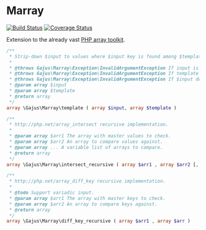 # Marray

[![Build Status](https://travis-ci.org/gajus/marray.png?branch=master)](https://travis-ci.org/gajus/marray)
[![Coverage Status](https://coveralls.io/repos/gajus/marray/badge.png)](https://coveralls.io/r/gajus/marray)

Extension to the already vast [PHP array toolkit](http://ie2.php.net/manual/en/book.array.php).

```php
/**
 * Strip-down $input to values where $input key is found among $template values.
 * 
 * @throws Gajus\Marray\Exception\InvalidArgumentException If input is not an associative array.
 * @throws Gajus\Marray\Exception\InvalidArgumentException If template is not a list.
 * @throws Gajus\Marray\Exception\InvalidArgumentException If $input does not have all the keys defined in $template.
 * @param array $input
 * @param array $template
 * @return array
 */
array \Gajus\Marray\template ( array $input, array $template )

/**
 * http://php.net/array_intersect recursive implementation.
 * 
 * @param array $arr1 The array with master values to check.
 * @param array $arr2 An array to compare values against.
 * @param array ... A variable list of arrays to compare.
 * @return array
 */
array \Gajus\Marray\intersect_recursive ( array $arr1 , array $arr2 [, array $... ] )

/**
 * http://php.net/array_diff_key recursive implementation.
 * 
 * @todo Support variadic input.
 * @param array $arr1 The array with master keys to check.
 * @param array $arr2 An array to compare keys against.
 * @return array
 */
array \Gajus\Marray\diff_key_recursive ( array $arr1 , array $arr )
```